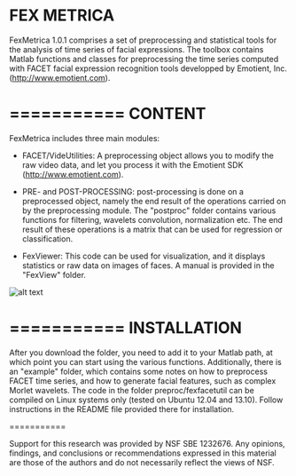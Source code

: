 
FEX METRICA 
===========

FexMetrica 1.0.1 comprises a set of preprocessing and statistical tools for the analysis of time series of facial expressions. The toolbox contains  Matlab functions and classes for preprocessing the time series computed with FACET facial expression recognition tools developped by Emotient, Inc. (http://www.emotient.com).

===========
CONTENT
===========

FexMetrica includes three main modules:

* FACET/VideUtilities: A preprocessing object allows you to modify the raw video data, and let you process it with the Emotient SDK (http://www.emotient.com).

* PRE- and POST-PROCESSING: post-processing is done on a preprocessed object, namely the end result of the operations carried on by the preprocessing module. The "postproc" folder contains various functions for filtering, wavelets convolution, normalization etc. The end result of these operations is a matrix that can be used for regression or classification.

* FexViewer: This code can be used for visualization, and it displays statistics or raw data on images of faces. A manual is provided in the "FexView" folder.


![alt text](http://filipporss.github.com/fex-metrica/master/manual/images/FexView-pic.tiff "Fex-Viewer")

===========
INSTALLATION
===========

After you download the folder, you need to add it to your Matlab path, at which point you can start using the various functions. Additionally, there is an "example" folder, which contains some notes on how to preprocess FACET time series, and how to generate facial features, such as complex Morlet wavelets. The code in the folder preproc/fexfacetutil can be compiled on Linux systems only (tested on Ubuntu 12.04 and 13.10). Follow instructions in the README file provided there for installation.

===========

Support for this research was provided by NSF SBE 1232676. Any opinions, findings, and conclusions or recommendations expressed in this material are those of the authors and do not necessarily reflect the views of NSF.
